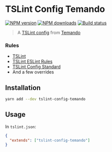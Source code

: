 # TSLint Config Temando

[![NPM version][npm-image]][npm-url]
[![NPM downloads][downloads-image]][downloads-url]
[![Build status][travis-image]][travis-url]

> A [TSLint config](https://palantir.github.io/tslint/usage/tslint-json/) from [Temando](http://temando.com/)


### Rules

- [TSLint](https://www.npmjs.com/package/tslint)
- [TSLint ESLint Rules](https://www.npmjs.com/package/tslint-eslint-rules)
- [TSLint Config Standard](https://www.npmjs.com/package/tslint-config-temando)
- And a few overrides 

## Installation

```sh
yarn add --dev tslint-config-temando
```

## Usage

In `tslint.json`:

```json
{
  "extends": ["tslint-config-temando"]
}
```

[npm-image]: https://img.shields.io/npm/v/tslint-config-temando.svg?style=flat
[npm-url]: https://npmjs.org/package/tslint-config-temando
[downloads-image]: https://img.shields.io/npm/dm/tslint-config-temando.svg?style=flat
[downloads-url]: https://npmjs.org/package/tslint-config-temando
[travis-image]: https://img.shields.io/travis/temando/tslint-config-temando.svg?style=flat
[travis-url]: https://travis-ci.org/temando/tslint-config-temando
